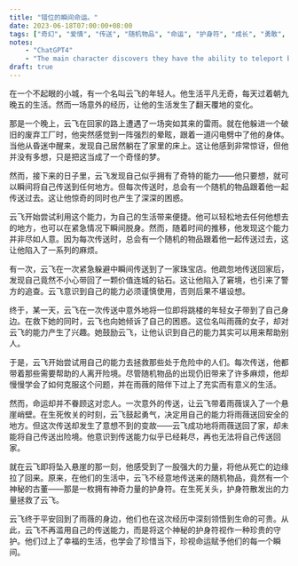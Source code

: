 ```yaml
---
title: "错位的瞬间命运。"
date: 2023-06-18T07:00:00+08:00
tags: ["奇幻", "爱情", "传送", "随机物品", "命运", "护身符", "成长", "勇敢", "珍惜", "ChatGPT"]
notes:
    - "ChatGPT4"
    - "The main character discovers they have the ability to teleport but every time they do so, a random object teleports with them."
draft: true
---
```


在一个不起眼的小城，有一个名叫云飞的年轻人。他生活平凡无奇，每天过着朝九晚五的生活。然而一场意外的经历，让他的生活发生了翻天覆地的变化。

那是一个晚上，云飞在回家的路上遭遇了一场突如其来的雷雨。就在他躲进一个破旧的废弃工厂时，他突然感觉到一阵强烈的晕眩，跟着一道闪电劈中了他的身体。当他从昏迷中醒来，发现自己居然躺在了家里的床上。这让他感到非常惊讶，但他并没有多想，只是把这当成了一个奇怪的梦。

然而，接下来的日子里，云飞发现自己似乎拥有了奇特的能力——他只要想，就可以瞬间将自己传送到任何地方。但每次传送时，总会有一个随机的物品跟着他一起传送过去。这让他惊奇的同时也产生了深深的困惑。

云飞开始尝试利用这个能力，为自己的生活带来便捷。他可以轻松地去任何他想去的地方，也可以在紧急情况下瞬间脱身。然而，随着时间的推移，他发现这个能力并非尽如人意。因为每次传送时，总会有一个随机的物品跟着他一起传送过去，这让他陷入了一系列的麻烦。

有一次，云飞在一次紧急躲避中瞬间传送到了一家珠宝店。他疏忽地传送回家后，发现自己竟然不小心带回了一颗价值连城的钻石。这让他陷入了窘境，也引来了警方的追查。云飞意识到自己的能力必须谨慎使用，否则后果不堪设想。

终于，某一天，云飞在一次传送中意外地将一位即将跳楼的年轻女子带到了自己身边。在救下她的同时，云飞也向她倾诉了自己的困惑。这位名叫雨薇的女子，却对云飞的能力产生了兴趣。她鼓励云飞，让他认识到自己的能力其实可以用来帮助别人。

于是，云飞开始尝试用自己的能力去拯救那些处于危险中的人们。每次传送，他都带着那些需要帮助的人离开险境。尽管随机物品的出现仍旧带来了许多麻烦，他却慢慢学会了如何克服这个问题，并在雨薇的陪伴下过上了充实而有意义的生活。

然而，命运却并不眷顾这对恋人。一次意外的传送，让云飞带着雨薇误入了一个悬崖峭壁。在生死攸关的时刻，云飞鼓起勇气，决定用自己的能力将雨薇送回安全的地方。但这次传送却发生了意想不到的变故——云飞成功地将雨薇送回了家，却未能将自己传送出险境。他意识到传送能力似乎已经耗尽，再也无法将自己传送回家。

就在云飞即将坠入悬崖的那一刻，他感受到了一股强大的力量，将他从死亡的边缘拉了回来。原来，在他们的生活中，云飞不经意地传送来的随机物品，竟然有一个神秘的古董——那是一枚拥有神奇力量的护身符。在生死关头，护身符散发出的力量拯救了云飞。

云飞终于平安回到了雨薇的身边，他们也在这次经历中深刻领悟到生命的可贵。从此，云飞不再滥用自己的传送能力，而是将这个神秘的护身符视作一种珍贵的守护。他们过上了幸福的生活，也学会了珍惜当下，珍视命运赋予他们的每一个瞬间。